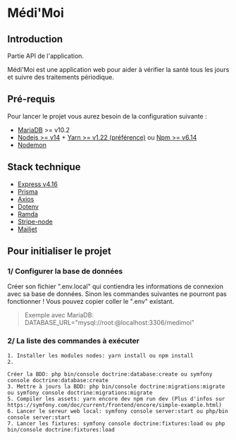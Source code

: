 # Médi'Moi

## Introduction
Partie API de l'application.

Médi'Moi est une application web pour aider à vérifier la santé tous les jours et suivre des traitements périodique.

## Pré-requis
Pour lancer le projet vous aurez besoin de la configuration suivante :
* [MariaDB](https://mariadb.com/kb/en/where-to-download-mariadb/#the-latest-packages) >= v10.2
* [Nodejs >= v14](https://nodejs.org/en/download/) + [Yarn >= v1.22 (préférence)](https://yarnpkg.com/getting-started/install) ou [Npm >= v6.14](https://www.npmjs.com/)
* [Nodemon](https://www.npmjs.com/package/nodemon)

## Stack technique
* [Express v4.16](https://expressjs.com/fr/)
* [Prisma](https://www.prisma.io/docs/)
* [Axios](https://axios-http.com/)
* [Dotenv](https://www.npmjs.com/package/dotenv)
* [Ramda](https://ramdajs.com/)
* [Stripe-node](https://github.com/stripe/stripe-node)
* [Mailjet](https://fr.mailjet.com/)

## Pour initialiser le projet

### 1/ Configurer la base de données
 Créer son fichier ".env.local" qui contiendra les informations de connexion avec sa base de données. Sinon les commandes suivantes ne pourront pas fonctionner ! Vous pouvez copier coller le ".env" existant.
> Exemple avec MariaDB: DATABASE_URL="mysql://root:@localhost:3306/medimoi"

### 2/ La liste des commandes à exécuter
```
1. Installer les modules nodes: yarn install ou npm install 
2. 

Créer la BDD: php bin/console doctrine:database:create ou symfony console doctrine:database:create
3. Mettre à jours la BDD: php bin/console doctrine:migrations:migrate ou symfony console doctrine:migrations:migrate
5. Compiler les assets: yarn encore dev npm run dev (Plus d'infos sur https://symfony.com/doc/current/frontend/encore/simple-example.html)
6. Lancer le sereur web local: symfony console server:start ou php/bin console server:start
7. Lancer les fixtures: symfony console doctrine:fixtures:load ou php bin/console doctrine:fixtures:load
```

